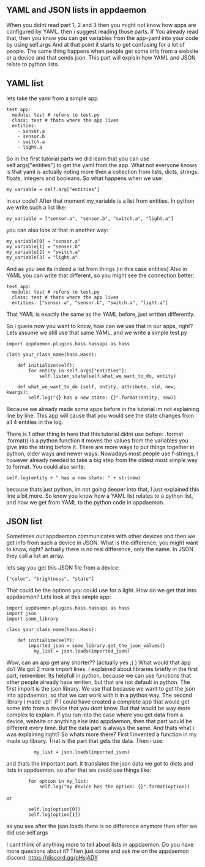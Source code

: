 ## YAML and JSON lists in appdaemon

When you didnt read part 1, 2 and 3 then you might not know how apps are configured by YAML. then i suggest reading those parts.
If You already read that, then you know you can get variables from the app-yaml into your code by using self.args
And at that point it starts to get confusing for a lot of people.
The same thing happens when people get some info from a website or a device and that sends json.
This part will explain how YAML and JSON relate to python lists.

## YAML list 

lets take the yaml from a simple app

```
test_app:
  module: test # refers to test.py
  class: test # thats where the app lives
  entities:
    - sensor.a
    - sensor.b
    - switch.a
    - light.a
```

So in the first tutorial parts we did learn that you can use self.args["entities"] to get the yaml from the app.
What not everyone knows is that yaml is actually noting more then a collection from lists, dicts, strings, floats, integers and booleans.
So what happens when we use:
```
my_variable = self.arg["entities"]
```
in our code?
After that moment my_variable is a list from entities.
In python we write such a list like:

```
my_variable = ["sensor.a", "sensor.b", "switch.a", "light.a"]
```

you can also look at that in another way:

```
my_variable[0] = "sensor.a"
my_variable[1] = "sensor.b"
my_variable[2] = "switch.a"
my_variable[3] = "light.a"
```

And as you see its indeed a list from things (in this case entities)
Also in YAML you can write that different, so you might see the connection better:

```
test_app:
  module: test # refers to test.py
  class: test # thats where the app lives
  entities: ["sensor.a", "sensor.b", "switch.a", "light.a"]
```

That YAML is exactly the same as the YAML before, just written differently.

So i guess now you want to know, how can we use that in our apps, right?
Lets assume we still use that same YAML, and we write a simple test.py

```
import appdaemon.plugins.hass.hassapi as hass
 
class your_class_name(hass.Hass):
 
    def initialize(self): 
        for entity in self.args["entities"]:
            self.listen_state(self.what_we_want_to_do, entity)
	
    def what_we_want_to_do (self, entity, attribute, old, new, kwargs):
        self.log("{} has a new state: {}".format(entity, new))
```

Because we already made some apps before in the tutorial im not explaining line by line.
This app will cause that you would see the state changes from all 4 entities in the log.

There is 1 other thing in here that this tutorial didnt use before: .format
.format() is a python function it moves the values from the variables you give into the string before it.
There are more ways to put things together in python, older ways and newer ways.
Nowadays most people use f-strings, I however already needed to take a big step from the oldest most simple way to format.
You could also write:
```
self.log(entity + " has a new state: " + str(new)
```

because thats just python, im not going deeper into that, I just explained this line a bit more.
So know you know how a YAML list relates to a python list, and how we get from YAML to the python code in appdaemon.

## JSON list

Sometimes our appdaemon communicates with other devices and then we get info from such a device in JSON.
What is the difference, you might want to know, right?
actually there is no real difference, only the name. In JSON they call a list an array.

lets say you get this JSON file from a device:

```
["color", "brightness", "state"]
```

That could be the options you could use for a light.
How do we get that into appdaemon?
Lets look at this simple app:

```
import appdaemon.plugins.hass.hassapi as hass
import json
import some_library

class your_class_name(hass.Hass):
 
    def initialize(self): 
        imported_json = some_library.get_the_json_values()
	      my_list = json.loads(imported_json)
```

Wow, can an app get any shorter?? (actually yes ;) )
What would that app do?
We got 2 more import lines.
I explained about libraries briefly in the first part, remember.
Its helpfull in python, because we can use functions that other people already have written, but that are not default in python.
The first import is the json library. We use that because we want to get the json into appdaemon, so that we can work with it in a python way.
The second library i made up!! :P 
I could have created a complete app that would get some info from a device that you dont know. But that would be way more complex to explain.
If you run into the case where you get data from a device, website or anything else into appdaemon, then that part would be different every time.
But the data part is always the same. And thats what i was explaining right?
So whats more there?
First I invented a function in my made up library. That is the part that gets the data.
Then i use:

```
	      my_list = json.loads(imported_json)
```

and thats the important part. it translates the json data we got to dicts and lists in appdaemon.
so after that we could use things like:

```
        for option in my_list:
            self.log("my device has the option: {}".format(option))
```

or

```
        self.log(option[0])
        self.log(option[1])
```

as you see after the json.loads there is no difference anymore then after we did use self.args

I cant think of anything more to tell about lists in appdaemon. Do you have more questions about it? 
Then just come and ask me on the appdaemon discord: https://discord.gg/pHsjADY
